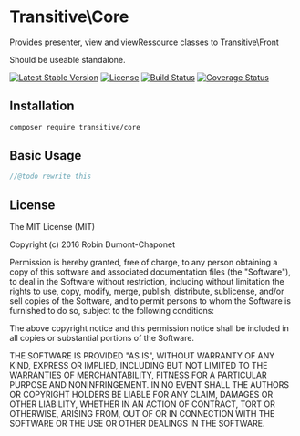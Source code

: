 # Transitive\Core

Provides presenter, view and viewRessource classes to Transitive\Front

Should be useable standalone.

[![Latest Stable Version](https://poser.pugx.org/transitive/core/v/stable?format=flat-square)](https://packagist.org/packages/transitive/core)
[![License](https://poser.pugx.org/transitive/core/license?format=flat-square)](https://packagist.org/packages/transitive/core)
[![Build Status](https://travis-ci.org/RobinDumontChaponet/TransitiveCore.svg?branch=next)](https://travis-ci.org/RobinDumontChaponet/TransitiveCore)
[![Coverage Status](https://coveralls.io/repos/github/RobinDumontChaponet/TransitiveCore/badge.svg)](https://coveralls.io/github/RobinDumontChaponet/TransitiveCore)

## Installation

```sh
composer require transitive/core
```

## Basic Usage

```php
//@todo rewrite this

```

## License

The MIT License (MIT)

Copyright (c) 2016 Robin Dumont-Chaponet

Permission is hereby granted, free of charge, to any person obtaining a copy
of this software and associated documentation files (the "Software"), to deal
in the Software without restriction, including without limitation the rights
to use, copy, modify, merge, publish, distribute, sublicense, and/or sell
copies of the Software, and to permit persons to whom the Software is
furnished to do so, subject to the following conditions:

The above copyright notice and this permission notice shall be included in all
copies or substantial portions of the Software.

THE SOFTWARE IS PROVIDED "AS IS", WITHOUT WARRANTY OF ANY KIND, EXPRESS OR
IMPLIED, INCLUDING BUT NOT LIMITED TO THE WARRANTIES OF MERCHANTABILITY,
FITNESS FOR A PARTICULAR PURPOSE AND NONINFRINGEMENT. IN NO EVENT SHALL THE
AUTHORS OR COPYRIGHT HOLDERS BE LIABLE FOR ANY CLAIM, DAMAGES OR OTHER
LIABILITY, WHETHER IN AN ACTION OF CONTRACT, TORT OR OTHERWISE, ARISING FROM,
OUT OF OR IN CONNECTION WITH THE SOFTWARE OR THE USE OR OTHER DEALINGS IN THE
SOFTWARE.
